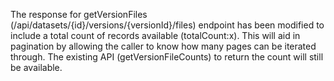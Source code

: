 The response for getVersionFiles (/api/datasets/{id}/versions/{versionId}/files) endpoint has been modified to include a total count of records available (totalCount:x).
This will aid in pagination by allowing the caller to know how many pages can be iterated through. The existing API (getVersionFileCounts) to return the count will still be available.